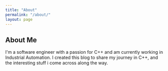 ```yaml
---
title: "About"
permalink: "/about/"
layout: page
---
```


## About Me
I'm a software engineer with a passion for C++ and am currently working in Industrial Automation. I created this blog to share my journey in C++, and the interesting stuff i come across along the way.